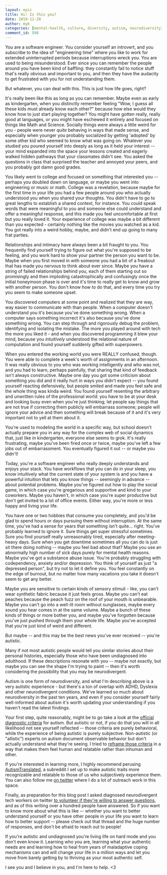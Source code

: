 ```yaml
---
layout: epic
title: Hi! Is this you?
date: 2019-12-20
author: myk
categories: [mental-health, culture, diversity, autism, neurodiversity]
comment_id: 598
---
```


You are a software engineer. You consider yourself an introvert, and you subscribe to the idea of "engineering
time" where you like to work for extended uninterrupted periods because interruptions wreck you. You are used to
being misunderstood. Ever since you can remember the people around you have been kind of baffling: they constantly
fail to notice stuff that's really obvious and important to you, and then they have the audacity to get frustrated
with you for not understanding them.

But whatever, you can deal with this. This is just how life goes, right?

<!-- more -->

It's really been like this as long as you can remember. Maybe even as early as kindergarten, when you distinctly
remember feeling "Wow, I guess all these kids must already know each other?" because how else would they know how
to just start playing together? You might have gotten really, really good at languages, or you might have eschewed
it entirely and focused on things like Math and Science. Socially things were always a little weird for you -
people were never _quite_ behaving in ways that made sense, and especially when younger you probably socialized by
getting 'adopted' by some other kid who seemed to know what was going on. Whatever you studied you poured yourself
into deeply as long as it held your interest -- your mind expanded into the space your lessons created and eagerly
walked hidden pathways that your classmates didn't see. You asked the questions in class that surprised the teacher
and annoyed your peers, and you probably got damn good grades.

You likely went to college and focused on something that interested you -- perhaps you doubled down on language, or
maybe you went into engineering or music or math. College was a revelation, because maybe for the first time in
your life you had a few people around you who actually understood you when you shared your thoughts. You didn't
have to go to great lengths to establish a shared context, for instance. You could speak words that were meaningful
to you and someone else could understand and offer a meaningful response, and this made you feel uncomfortable at
first but you really loved it. Your experience of college was maybe a bit different than you expected - certainly
nothing like the movies you watched as a kid. You got really into a weird hobby, maybe, and didn't end up going to
many frat parties.

Relationships and intimacy have always been a bit fraught to you. You frequently find yourself trying to figure out
what you're supposed to be feeling, and you work hard to show your partner the person you want to be. Maybe when
you first moved in with someone you had a bit of a freakout that has made you nervous to think about ever since.
Maybe you have a string of failed relationships behind you, each of them starting out so promisingly and then
imploding catastrophically and confusingly once the initial honeymoon phase is over and it's time to really get to
know and grow with another person. You don't know how to do that, and every time you try you seem to make someone
upset.

You discovered computers at some point and realized that they are way, way easier to communicate with than people.
When a computer doesn't understand you it's because you've done something wrong. When a computer says something
incorrect it's also because you've done something wrong. You can step through and rigorously debug the problem,
identifying and isolating the mistake. The more you played around with tech the more you liked it - and when you
discovered programming it blew your mind, because you _intuitively_ understood the relational nature of computation
and found yourself suddenly gifted with superpowers.

When you entered the working world you were REALLY confused, though. You were able to complete a week's worth of
assignments in an afternoon. It was really obvious to you who was working intelligently and who was not, and you
had to learn, perhaps painfully, that sharing that kind of feedback isn't always constructive. Maybe one day you
got some criticism about something you did and it really hurt in ways you didn't expect -- you found yourself
reacting defensively, but people smiled and made you feel safe and the whole thing was kinda weird. You found
yourself resenting the arbitrary and unwritten rules of the professional world: you have to be at your desk and
looking busy even when you're just thinking; let people say things that are not true if correcting them publicly
will embarrass someone; people will ignore your advice and then something will break because of it and it's very
important not to yell at them about it.

You're used to modeling the world in a specific way, but school doesn't actually prepare you in any way for the
complex web of social dynamics that, just like in kindergarten, everyone else seems to grok. It's really
frustrating, maybe you've been fired once or twice, maybe you've left a few jobs out of embarrassment. You
eventually figured it out -- or maybe you didn't!

Today, you're a software engineer who really deeply understands and enjoys your stack. You have workflows that you
can do in your sleep, you know intuitively what the current state of your system is and you have a powerful
intuition that lets you know things -- seemingly in advance -- about potential problems. Maybe you've figured out
how to play the social game, in which case you're gregarious and supportive and kind to your coworkers. Maybe you
haven't, in which case you're super productive but don't get invited to a lot of office events. Either way, you're
more or less happy and living your life.

You have one or two hobbies that consume you completely, and you'd be glad to spend hours or days pursuing them
without interruption. At the same time, you've had a sense for years that something isn't quite... right. You've
probably learned to ignore it. Sure things get super stressful sometimes. Sure you find yourself really
unreasonably tired, especially after meeting-heavy days. Sure when you get downtime sometimes all you can do is
just sit there doing nothing -- maybe you feel bad about that? Maybe you use an abnormally high number of sick days
purely for mental health reasons. Maybe you've got a substance abuse issue. You're probably struggling with
codependency, anxiety and/or depression. You think of yourself as just "a depressed person", but try not to let it
define you. You feel constantly on the edge of burnout, but no matter how many vacations you take it doesn't seem
to get any better.

Maybe you are sensitive to certain kinds of sensory stimuli - like, you can't wear synthetic fabric because it just
feels gross. Maybe you can't eat peaches because the peach fuzz on the roof of your mouth is unbearable. Maybe you
can't go into a well-lit room without sunglasses, maybe every sound you hear comes in at the same volume. Maybe a
bunch of these kinds of things or more bother you, and maybe you've forgotten because you've just pushed through
them your whole life. Maybe you've accepted that you're just kind of weird and different.

But maybe -- and this may be the best news you've ever received -- you're autistic.

Many if not most autistic people would tell you similar stories about their personal histories, especially those
who have been undiagnosed into adulthood. If these descriptions resonate with you -- maybe not exactly, but maybe
you can see the shape I'm trying to paint -- then it's worth considering the possibility that you may be
neurodivergent.

Autism is one form of neurodiversity, and what I'm describing above is a very autistic experience - but there's a
ton of overlap with ADHD, Dyslexia and other neurodivergent conditions. We've learned so much about neurodiversity
in the past ten years, and even if you consider yourself fairly well-informed about autism it's worth updating your
understanding if you haven't read the latest findings.

Your first step, quite reasonably, might be to go take a look at the
[official diagnostic criteria](https://www.cdc.gov/ncbddd/autism/hcp-dsm.html) for autism. But autistic or not, if
you do that you will in all likelihood not see yourself reflected -- those criteria are purely behavioral, while
the experience of being autistic is purely subjective. Non-autistic (or "allistic") experts on autism document
observable behavior but don't actually understand what they're seeing. I tried to
[reframe those criteria](https://theaspergian.com/2019/04/17/humanizing-the-dsm-diagnosis-for-autism/) in a way
that makes them feel human and relatable rather than inhuman and other.

If you're interested in learning more, I highly recommend perusing
[AutismTranslated](https://reddit.com/r/autismTranslated), a subreddit I set up to make autistic traits more
recognizable and relatable to those of us who subjectively experience them. You can also follow me
[on twitter](https://twitter.com/mykola) where I do a lot of outreach work in this space.

Finally, as preparation for this blog post I asked diagnosed neurodivergent tech workers on twitter
[to volunteer if they're willing to answer questions](https://twitter.com/mykola/status/1205927773644214273), and
as of this writing over a hundred people have answered. So if you want to know more about what this is like --
whether you want to better understand yourself or you have other people in your life you want to learn how to
better support -- please check out that thread and the huge number of responses, and don't be afraid to reach out
to people!

If you're autistic and undiagnosed you're living life on hard mode and you don't even know it. Learning who you
are, learning what your authentic needs are and learning how to heal from years of maladaptive coping mechanisms
can and will change your life in a million ways and let you move from barely getting by to thriving as your most
authentic self.

I see you and I believe in you, and I'm here to help. <3
